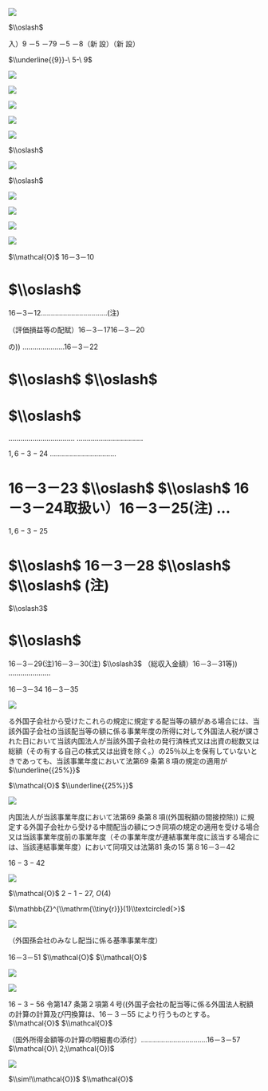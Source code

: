 ![](https://www.nta.go.jp/tmp/33f2a2c0-3803-4540-97e1-759838220b83/images/a98e02f461045e330c92a1f322d9bdef8e32b21117b74dbd9b55a352d3ed420f.jpg)

$\\oslash$

入）9 －5 －79 －5 －8（新 設）（新 設）

$\\underline{{9}}-\ 5-\ 9$

![](https://www.nta.go.jp/tmp/33f2a2c0-3803-4540-97e1-759838220b83/images/510994dccdb089ee4b25a6faf9f02d71ac7c82bb4f9470bd0fe180e0262440d3.jpg)

![](https://www.nta.go.jp/tmp/33f2a2c0-3803-4540-97e1-759838220b83/images/0dae499077e4c82e6c16a22cf55547ab4f31c7e0bc6033b8bae5049f0d543f6a.jpg)

![](https://www.nta.go.jp/tmp/33f2a2c0-3803-4540-97e1-759838220b83/images/5eef1ee238463226e30a7243990b26671a47100423fd825922f2af771887541a.jpg)

![](https://www.nta.go.jp/tmp/33f2a2c0-3803-4540-97e1-759838220b83/images/70cb77bff785e255f04641323b160d97612bb9ec2589d39d216e9d616a6639cd.jpg)

![](https://www.nta.go.jp/tmp/33f2a2c0-3803-4540-97e1-759838220b83/images/1eb7d85bc7ef88c08e45d540c04cb0a7896d5cb08f531e144eb85ca87791a0e2.jpg)

$\\oslash$

![](https://www.nta.go.jp/tmp/33f2a2c0-3803-4540-97e1-759838220b83/images/915050b829328ff85f9cf188381c23911ef5e91c29509239bf15ef2171ea3aee.jpg)

$\\oslash$

![](https://www.nta.go.jp/tmp/33f2a2c0-3803-4540-97e1-759838220b83/images/301d7d5c615a18ed6f5d1f17236329f78a4e03e9857e8418744c5396b02db005.jpg)

![](https://www.nta.go.jp/tmp/33f2a2c0-3803-4540-97e1-759838220b83/images/7e7e5a7652fc46e69d389e0ce6325655e40c5e42a6b745ad01ec20d56180f4f7.jpg)

![](https://www.nta.go.jp/tmp/33f2a2c0-3803-4540-97e1-759838220b83/images/3922002ea4a7f6ad0ad6ead7b2357df6c27af61cbc0ee401e097582833dfbc87.jpg)

![](https://www.nta.go.jp/tmp/33f2a2c0-3803-4540-97e1-759838220b83/images/505a0be0ebf5733f520bfb314391fedfb7a35ed8a9c2d2b6a37af7583ae63064.jpg)

$\\mathcal{O}$ 16－3－10

# $\\oslash$

16－3－12……………………………(注)

（評価損益等の配賦）16－3－1716－3－20

の)) …………………16－3－22

# $\\oslash$ $\\oslash$

# $\\oslash$

…………………………… ……………………………

$1,6-3-24$ ……………………………

# 16－3－23 $\\oslash$ $\\oslash$ 16－3－24取扱い）16－3－25(注) …

$1,6-3-25$

# $\\oslash$ 16－3－28 $\\oslash$ $\\oslash$ (注)

$\\oslash3$

# $\\oslash$

16－3－29(注)16－3－30(注) $\\oslash3$ （総収入金額）16－3－31等)) …………………

16－3－34 16－3－35

![](https://www.nta.go.jp/tmp/33f2a2c0-3803-4540-97e1-759838220b83/images/f69f82cbe0c4376870318d9768a1e773d2fd4726f5043d27f70703f7bee2f64c.jpg)

る外国子会社から受けたこれらの規定に規定する配当等の額がある場合には、当該外国子会社の当該配当等の額に係る事業年度の所得に対して外国法人税が課された日において当該内国法人が当該外国子会社の発行済株式又は出資の総数又は総額（その有する自己の株式又は出資を除く。）の25％以上を保有していないときであっても、当該事業年度において法第69 条第８項の規定の適用が $\\underline{{25%}}$

$\\mathcal{O}$ $\\underline{{25%}}$

![](https://www.nta.go.jp/tmp/33f2a2c0-3803-4540-97e1-759838220b83/images/9d6b26d8ababed2869caafbc5048f3950fa83e0dbaeffc813261dfa1de3e53e3.jpg)

内国法人が当該事業年度において法第69 条第８項((外国税額の間接控除)) に規定する外国子会社から受ける中間配当の額につき同項の規定の適用を受ける場合又は当該事業年度前の事業年度（その事業年度が連結事業年度に該当する場合には、当該連結事業年度）において同項又は法第81 条の15 第８16－3－42

$16-3-42$

![](https://www.nta.go.jp/tmp/33f2a2c0-3803-4540-97e1-759838220b83/images/e78a6760e3c53b85c67d20e4f7e8988f8131a41f7bbbb2a30398d6962fb99eea.jpg)

$\\mathcal{O}$ $2-1-27,\ O(4)$

$\\mathbb{Z}^{\\mathrm{\\tiny{r}}}(1)\\textcircled{>}$

![](https://www.nta.go.jp/tmp/33f2a2c0-3803-4540-97e1-759838220b83/images/a6628b10d75eb1770e52fc7c5f6aa95a61090da4f0c71b24b5ecdbd05015ed5a.jpg)

（外国孫会社のみなし配当に係る基準事業年度）

16－3－51 $\\mathcal{O}$ $\\mathcal{O}$

![](https://www.nta.go.jp/tmp/33f2a2c0-3803-4540-97e1-759838220b83/images/522005dfc562c188834e4a66c8f1b2da17877781f5d50a4a9e5b426466f868f1.jpg)

![](https://www.nta.go.jp/tmp/33f2a2c0-3803-4540-97e1-759838220b83/images/b6acd243a946a5dc6d041fcecf3d393c4e0ab368deb2778cd27b22c93117870e.jpg)

$16-3-56$ 令第147 条第２項第４号((外国子会社の配当等に係る外国法人税額の計算の計算及び円換算は、16－３－55 により行うものとする。 $\\mathcal{O}$ $\\mathcal{O}$

（国外所得金額等の計算の明細書の添付）……………………………16－3－57 $\\mathcal{O}\ 2;\\mathcal{O})$

![](https://www.nta.go.jp/tmp/33f2a2c0-3803-4540-97e1-759838220b83/images/ece04d83bf7d04d8e4f21c9e54b1149815a96d35687ae76f4d13e7fcaeac9bc0.jpg)

$\\sim!\\mathcal{O})$ $\\mathcal{O}$
